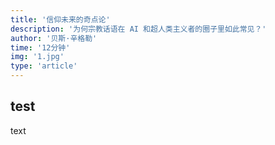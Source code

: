 ```yaml
---
title: '信仰未来的奇点论'
description: '为何宗教话语在 AI 和超人类主义者的圈子里如此常见？'
author: '贝斯·辛格勒'
time: '12分钟'
img: '1.jpg'
type: 'article'
---
```


## test
text